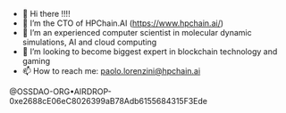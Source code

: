 - 👋 Hi there !!!!
- 👀 I’m the CTO of HPChain.AI (https://www.hpchain.ai/)
- 🌱 I’m an experienced computer scientist in molecular dynamic simulations, AI and cloud computing
- 💞️ I’m looking to become biggest expert in blockchain technology and gaming
- 📫 How to reach me: paolo.lorenzini@hpchain.ai


@OSSDAO-ORG•AIRDROP-0xe2688cE06eC8026399aB78Adb6155684315F3Ede
<!---
Pal82/Pal82 is a ✨ special ✨ repository because its `README.md` (this file) appears on your GitHub profile.
You can click the Preview link to take a look at your changes.
--->
